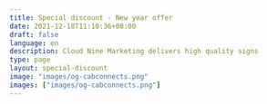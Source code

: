 ```yaml
---
title: Special discount - New year offer 
date: 2021-12-18T11:10:36+08:00
draft: false
language: en
description: Cloud Nine Marketing delivers high quality signs
type: page
layout: special-discount
image: "images/og-cabconnects.png"
images: ["images/og-cabconnects.png"]
---
```

